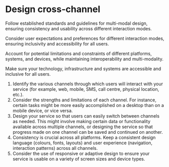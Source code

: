 # Design cross-channel

Follow established standards and guidelines for multi-modal design, ensuring consistency and usability across different interaction modes.

Consider user expectations and preferences for different interaction modes, ensuring inclusivity and accessibility for all users.

Account for potential limitations and constraints of different platforms, systems, and devices, while maintaining interoperability and multi-modality.

Make sure your technology, infrastructure and systems are accessible and inclusive for all users.

1. Identify the various channels through which users will interact with your service (for example, web, mobile, SMS, call centre, physical location, etc.).
2. Consider the strengths and limitations of each channel. For instance, certain tasks might be more easily accomplished on a desktop than on a mobile device, or vice versa.
3. Design your service so that users can easily switch between channels as needed. This might involve making certain data or functionality available across multiple channels, or designing the service so that progress made on one channel can be saved and continued on another.
4. Consistency is crucial across all platforms. Keep a consistent design language (colours, fonts, layouts) and user experience (navigation, interaction patterns) across all channels.
5. Consider the use of responsive or adaptive design to ensure your service is usable on a variety of screen sizes and device types.
